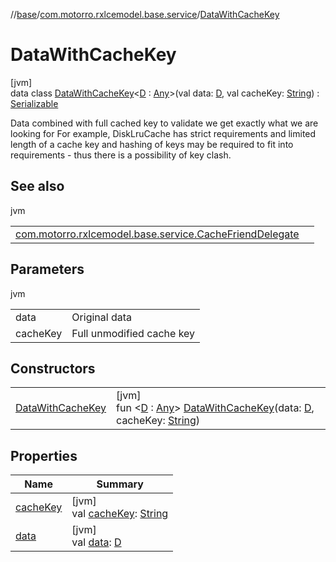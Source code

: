 //[base](../../../index.md)/[com.motorro.rxlcemodel.base.service](../index.md)/[DataWithCacheKey](index.md)

# DataWithCacheKey

[jvm]\
data class [DataWithCacheKey](index.md)&lt;[D](index.md) : [Any](https://kotlinlang.org/api/latest/jvm/stdlib/kotlin/-any/index.html)&gt;(val data: [D](index.md), val cacheKey: [String](https://kotlinlang.org/api/latest/jvm/stdlib/kotlin/-string/index.html)) : [Serializable](https://docs.oracle.com/javase/8/docs/api/java/io/Serializable.html)

Data combined with full cached key to validate we get exactly what we are looking for For example, DiskLruCache has strict requirements and limited length of a cache key and hashing of keys may be required to fit into requirements - thus there is a possibility of key clash.

## See also

jvm

| | |
|---|---|
| [com.motorro.rxlcemodel.base.service.CacheFriendDelegate](../-cache-friend-delegate/index.md) |  |

## Parameters

jvm

| | |
|---|---|
| data | Original data |
| cacheKey | Full unmodified cache key |

## Constructors

| | |
|---|---|
| [DataWithCacheKey](-data-with-cache-key.md) | [jvm]<br>fun &lt;[D](index.md) : [Any](https://kotlinlang.org/api/latest/jvm/stdlib/kotlin/-any/index.html)&gt; [DataWithCacheKey](-data-with-cache-key.md)(data: [D](index.md), cacheKey: [String](https://kotlinlang.org/api/latest/jvm/stdlib/kotlin/-string/index.html)) |

## Properties

| Name | Summary |
|---|---|
| [cacheKey](cache-key.md) | [jvm]<br>val [cacheKey](cache-key.md): [String](https://kotlinlang.org/api/latest/jvm/stdlib/kotlin/-string/index.html) |
| [data](data.md) | [jvm]<br>val [data](data.md): [D](index.md) |
